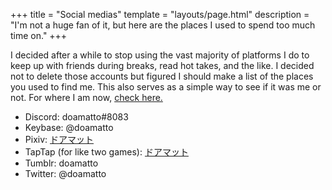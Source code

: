 +++
title = "Social medias"
template = "layouts/page.html"
description = "I'm not a huge fan of it, but here are the places I used to spend too much time on."
+++

I decided after a while to stop using the vast majority of platforms I do to keep up with friends during breaks, read hot takes, and the like. I decided not to delete those accounts but figured I should make a list of the places you used to find me. This also serves as a simple way to see if it was me or not. For where I am now, [check here.](@/contact.md)

- Discord: doamatto#8083
- Keybase: @doamatto
- Pixiv: [ドアマット](https://www.pixiv.net/users/70007059)
- TapTap (for like two games): [ドアマット](https://www.taptap.io/user/375462982)
- Tumblr: doamatto
- Twitter: @doamatto
